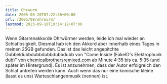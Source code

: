 ```yaml
---
title: Ohrwurm
date: 2005-08-26T07:22:50+00:00
url: /2005/08/ohrwurm/
lastmod: 2023-09-10T19:14:12+07:00
---
```

Wenn Gitarrenakkorde Ohrwürmer werden, leide ich mal wieder an Schlaflosigkeit. Diesmal hab ich den Akkord aber innerhalb eines Tages in meinen 25GB gefunden. Das ist das leicht angepitchte Dubbeldubbdubbdubbdubbdubb von "Come Inside (FakeID's Elektrophunk dub)" von [chemicalbrothersremixed.com][1] ab Minute 4:35 bis ca. 5:35 (und später im Hintergrund). Es ist anzunehmen, dass der Autor erfolgreich den Schlaf antreten werden kann. Auch wenn das nur eine komische kleine (lasst es uns) Warteschlangenmusik (nennen) ist.

 [1]: http://chemicalbrothersremixed.com
